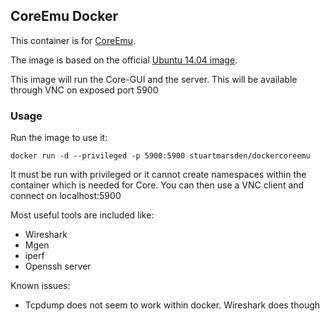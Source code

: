 ## CoreEmu Docker

This container is for [CoreEmu](http://www.nrl.navy.mil/itd/ncs/products/core).

The image is based on the official [Ubuntu 14.04 image](https://registry.hub.docker.com/_/ubuntu/).

This image will run the Core-GUI and the server. This will be available through VNC on exposed port 5900

### Usage

Run the image to use it:

    docker run -d --privileged -p 5900:5900 stuartmarsden/dockercoreemu

It must be run with privileged or it cannot create namespaces within the container which is needed for Core. You can then use a VNC client and connect on localhost:5900

Most useful tools are included like:
* Wireshark
* Mgen
* iperf
* Openssh server

Known issues:
* Tcpdump does not seem to work within docker. Wireshark does though
